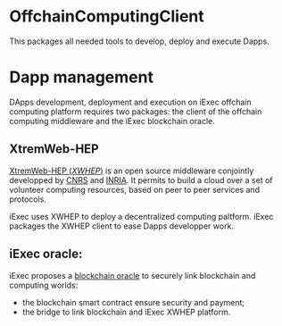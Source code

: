 OffchainComputingClient
=======================

This packages all needed tools to develop, deploy and execute Dapps.

Dapp management
===============

DApps development, deployment and execution on iExec offchain computing platform requires two packages: the client of the offchain computing middleware and the iExec blockchain oracle.

## XtremWeb-HEP

[XtremWeb-HEP (_XWHEP_)](https://github.com/lodygens/xtremweb-hep) is an open source middleware conjointly developped by [CNRS](http://www.cnrs.fr) and [INRIA](https://www.inria.fr).
It permits to build a cloud over a set of volunteer computing resources, based on peer to peer services and protocols.

iExec uses XWHEP to deploy a decentralized computing paltform. iExec packages the XWHEP client to ease Dapps developper work.

## iExec oracle:

iExec proposes a [blockchain oracle](https://blog.ledger.co/hardware-oracles-bridging-the-real-world-to-the-blockchain-ca97c2fc3e6c) to securely link blockchain and computing worlds:
   * the blockchain smart contract ensure security and payment;
   * the bridge to link blockchain and iExec XWHEP platform.


